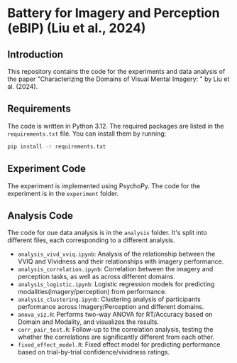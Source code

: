 # Battery for Imagery and Perception (eBIP) (Liu et al., 2024)

## Introduction

This repository contains the code for the experiments and data analysis of the paper "Characterizing the Domains of Visual Mental Imagery: " by Liu et al. (2024).


## Requirements

The code is written in Python 3.12. The required packages are listed in the `requirements.txt` file. You can install them by running:

```bash
pip install -r requirements.txt
```

## Experiment Code
The experiment is implemented using PsychoPy. The code for the experiment is in the `experiment` folder.

## Analysis Code
The code for oue data analysis is in the `analysis` folder. It's split into different files, each corresponding to a different analysis. 

- `analysis_vivd_vviq.ipynb`: Analysis of the relationship between the VVIQ and Vividness and their relationships with imagery performance.
- `analysis_correlation.ipynb`: Correlation between the imagery and perception tasks, as well as across different domains.
- `analysis_logistic.ipynb`: Logistic regression models for predicting modalities(imagery/perception) from performance.
- `analysis_clustering.ipynb`: Clustering analysis of participants performance across Imagery/Perception and different domains.
- `anova_viz.R`: Performs two-way ANOVA for RT/Accuracy based on Domain and Modality, and visualizes the results.
- `corr_pair_test.R`: Follow-up to the correlation analysis, testing the whether the correlations are significantly different from each other.
- `fixed_effect_model.R`: Fixed effect model for predicting performance based on trial-by-trial confidence/vividness ratings.
